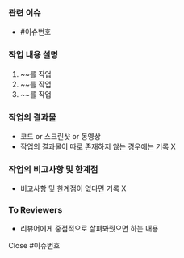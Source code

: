 ### 관련 이슈
- #이슈번호

### 작업 내용 설명
1. ~~를 작업
2. ~~를 작업
3. ~~를 작업

### 작업의 결과물
- 코드 or 스크린샷 or 동영상
- 작업의 결과물이 따로 존재하지 않는 경우에는 기록 X

### 작업의 비고사항 및 한계점
- 비고사항 및 한계점이 없다면 기록 X

### To Reviewers
- 리뷰어에게 중점적으로 살펴봐줬으면 하는 내용

Close #이슈번호